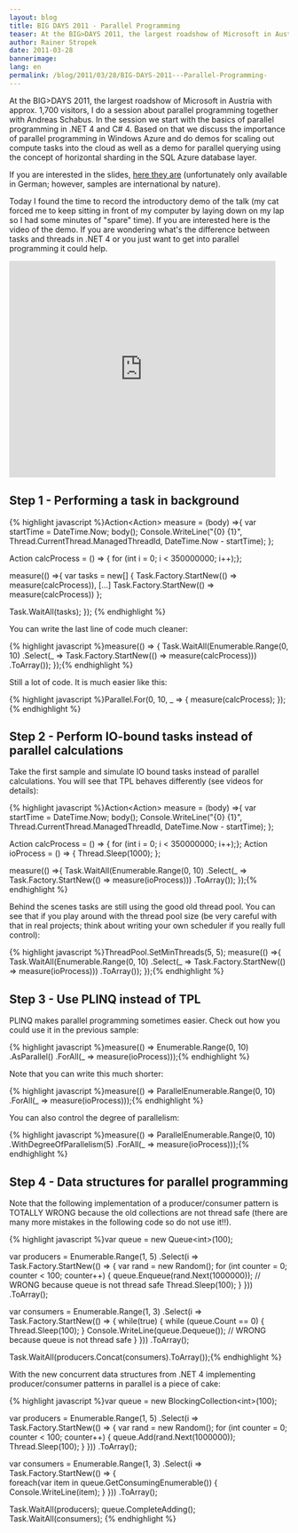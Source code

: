 ```yaml
---
layout: blog
title: BIG DAYS 2011 - Parallel Programming 
teaser: At the BIG>DAYS 2011, the largest roadshow of Microsoft in Austria with approx. 1,700 visitors, I do a session about parallel programming together with Andreas Schabus. In the session we start with the basics of parallel programming in .NET 4 and C# 4. Based on that we discuss the importance of parallel programming in Windows Azure and do demos for scaling out compute tasks into the cloud as well as a demo for parallel querying using the concept of horizontal sharding in the SQL Azure database layer.
author: Rainer Stropek
date: 2011-03-28
bannerimage: 
lang: en
permalink: /blog/2011/03/28/BIG-DAYS-2011---Parallel-Programming-
---
```


<p xmlns="http://www.w3.org/1999/xhtml">At the BIG&gt;DAYS 2011, the largest roadshow of Microsoft in Austria with approx. 1,700 visitors, I do a session about parallel programming together with Andreas Schabus. In the session we start with the basics of parallel programming in .NET 4 and C# 4. Based on that we discuss the importance of parallel programming in Windows Azure and do demos for scaling out compute tasks into the cloud as well as a demo for parallel querying using the concept of horizontal sharding in the SQL Azure database layer.</p><p xmlns="http://www.w3.org/1999/xhtml">If you are interested in the slides, <a href="{{site.baseurl}}/content/images/blog/2011/03/BigDays 2011_Parallel Data Processing On Premise und in der Cloud FINAL.pdf" target="_blank">here they are</a> (unfortunately only available in German; however, samples are international by nature).</p><p xmlns="http://www.w3.org/1999/xhtml">Today I found the time to record the introductory demo of the talk (my cat forced me to keep sitting in front of my computer by laying down on my lap so I had some minutes of "spare" time). If you are interested here is the video of the demo. If you are wondering what's the difference between tasks and threads in .NET 4 or you just want to get into parallel programming it could help.</p><iframe width="480" height="390" title="YouTube video player" src="https://www.youtube.com/embed/r1FbKiHYHcw" frameborder="0" xmlns="http://www.w3.org/1999/xhtml"></iframe><h2 xmlns="http://www.w3.org/1999/xhtml">Step 1 - Performing a task in background</h2>{% highlight javascript %}Action&lt;Action&gt; measure = (body) =&gt;{ 
  var startTime = DateTime.Now; 
  body(); 
  Console.WriteLine(&quot;{0} {1}&quot;, Thread.CurrentThread.ManagedThreadId, DateTime.Now - startTime); 
}; 

Action calcProcess = () =&gt; { for (int i = 0; i &lt; 350000000; i++);}; 

measure(() =&gt;{ 
  var tasks = new[] { 
    Task.Factory.StartNew(() =&gt; measure(calcProcess)), 
    […] 
    Task.Factory.StartNew(() =&gt; measure(calcProcess)) 
  }; 

  Task.WaitAll(tasks); 
}); {% endhighlight %}<p xmlns="http://www.w3.org/1999/xhtml">You can write the last line of code much cleaner:</p>{% highlight javascript %}measure(() =&gt; { 
  Task.WaitAll(Enumerable.Range(0, 10) 
  .Select(_ =&gt; Task.Factory.StartNew(() =&gt; measure(calcProcess))) 
  .ToArray()); 
});{% endhighlight %}<p xmlns="http://www.w3.org/1999/xhtml">Still a lot of code. It is much easier like this:</p>{% highlight javascript %}Parallel.For(0, 10, _ =&gt; { measure(calcProcess); });{% endhighlight %}<h2 xmlns="http://www.w3.org/1999/xhtml">Step 2 - Perform IO-bound tasks instead of parallel calculations</h2><p xmlns="http://www.w3.org/1999/xhtml">Take the first sample and simulate IO bound tasks instead of parallel calculations. You will see that TPL behaves differently (see videos for details):</p>{% highlight javascript %}Action&lt;Action&gt; measure = (body) =&gt;{ 
  var startTime = DateTime.Now; 
  body(); 
  Console.WriteLine(&quot;{0} {1}&quot;, Thread.CurrentThread.ManagedThreadId, 
  DateTime.Now - startTime); 
}; 

Action calcProcess = () =&gt; { for (int i = 0; i &lt; 350000000; i++);}; 
Action ioProcess = () =&gt; { Thread.Sleep(1000); }; 

measure(() =&gt;{ 
  Task.WaitAll(Enumerable.Range(0, 10) 
  .Select(_ =&gt; Task.Factory.StartNew(() =&gt; measure(ioProcess))) 
  .ToArray()); 
});{% endhighlight %}<p xmlns="http://www.w3.org/1999/xhtml">Behind the scenes tasks are still using the good old thread pool. You can see that if you play around with the thread pool size (be very careful with that in real projects; think about writing your own scheduler if you really full control):</p>{% highlight javascript %}ThreadPool.SetMinThreads(5, 5); 
measure(() =&gt;{ 
  Task.WaitAll(Enumerable.Range(0, 10) 
  .Select(_ =&gt; Task.Factory.StartNew(() =&gt; measure(ioProcess))) 
  .ToArray()); 
});{% endhighlight %}<h2 xmlns="http://www.w3.org/1999/xhtml">Step 3 - Use PLINQ instead of TPL</h2><p xmlns="http://www.w3.org/1999/xhtml">PLINQ makes parallel programming sometimes easier. Check out how you could use it in the previous sample:</p>{% highlight javascript %}measure(() =&gt; Enumerable.Range(0, 10)
  .AsParallel() 
  .ForAll(_ =&gt; measure(ioProcess)));{% endhighlight %}<p xmlns="http://www.w3.org/1999/xhtml">Note that you can write this much shorter:</p>{% highlight javascript %}measure(() =&gt; ParallelEnumerable.Range(0, 10) 
  .ForAll(_ =&gt; measure(ioProcess)));{% endhighlight %}<p xmlns="http://www.w3.org/1999/xhtml">You can also control the degree of parallelism:</p>{% highlight javascript %}measure(() =&gt; ParallelEnumerable.Range(0, 10) 
  .WithDegreeOfParallelism(5) 
  .ForAll(_ =&gt; measure(ioProcess)));{% endhighlight %}<h2 xmlns="http://www.w3.org/1999/xhtml">Step 4 - Data structures for parallel programming</h2><p xmlns="http://www.w3.org/1999/xhtml">Note that the following implementation of a producer/consumer pattern is TOTALLY WRONG because the old collections are not thread safe (there are many more mistakes in the following code so do not use it!!).</p>{% highlight javascript %}var queue = new Queue&lt;int&gt;(100); 

var producers = Enumerable.Range(1, 5) 
  .Select(i =&gt; Task.Factory.StartNew(() =&gt; 
  { 
    var rand = new Random(); 
    for (int counter = 0; counter &lt; 100; counter++) 
    { 
      queue.Enqueue(rand.Next(1000000)); // WRONG because queue is not thread safe
      Thread.Sleep(100); 
    } 
  })) 
  .ToArray(); 

var consumers = Enumerable.Range(1, 3) 
  .Select(i =&gt; Task.Factory.StartNew(() =&gt; 
  { 
    while(true) 
    { 
      while (queue.Count == 0) 
      { 
        Thread.Sleep(100); 
      } 
      Console.WriteLine(queue.Dequeue()); // WRONG because queue is not thread safe
    } 
  })) 
  .ToArray(); 

Task.WaitAll(producers.Concat(consumers).ToArray());{% endhighlight %}<p xmlns="http://www.w3.org/1999/xhtml">With the new concurrent data structures from .NET 4 implementing producer/consumer patterns in parallel is a piece of cake:</p>{% highlight javascript %}var queue = new BlockingCollection&lt;int&gt;(100); 

var producers = Enumerable.Range(1, 5) 
  .Select(i =&gt; Task.Factory.StartNew(() =&gt; 
  { 
    var rand = new Random(); 
    for (int counter = 0; counter &lt; 100; counter++) 
    { 
      queue.Add(rand.Next(1000000)); 
      Thread.Sleep(100); 
    } 
  })) 
  .ToArray(); 

var consumers = Enumerable.Range(1, 3) 
  .Select(i =&gt; Task.Factory.StartNew(() =&gt; 
  {  
    foreach(var item in queue.GetConsumingEnumerable()) 
    { 
      Console.WriteLine(item); 
    } 
  })) 
  .ToArray(); 

Task.WaitAll(producers); 
queue.CompleteAdding(); 
Task.WaitAll(consumers); {% endhighlight %}